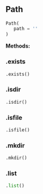#


## Path
```python 
Path(
   path = ''
)
```




**Methods:**


### .exists
```python
.exists()
```


### .isdir
```python
.isdir()
```


### .isfile
```python
.isfile()
```


### .mkdir
```python
.mkdir()
```


### .list
```python
.list()
```

